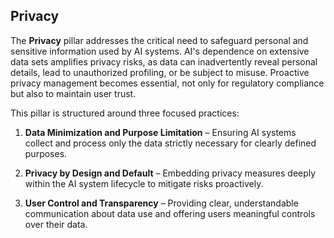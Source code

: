 ## Privacy

The **Privacy** pillar addresses the critical need to safeguard personal and sensitive information used by AI systems. AI's dependence on extensive data sets amplifies privacy risks, as data can inadvertently reveal personal details, lead to unauthorized profiling, or be subject to misuse. Proactive privacy management becomes essential, not only for regulatory compliance but also to maintain user trust.

This pillar is structured around three focused practices:

1. **Data Minimization and Purpose Limitation** – Ensuring AI systems collect and process only the data strictly necessary for clearly defined purposes.

2. **Privacy by Design and Default** – Embedding privacy measures deeply within the AI system lifecycle to mitigate risks proactively.

3. **User Control and Transparency** – Providing clear, understandable communication about data use and offering users meaningful controls over their data.

